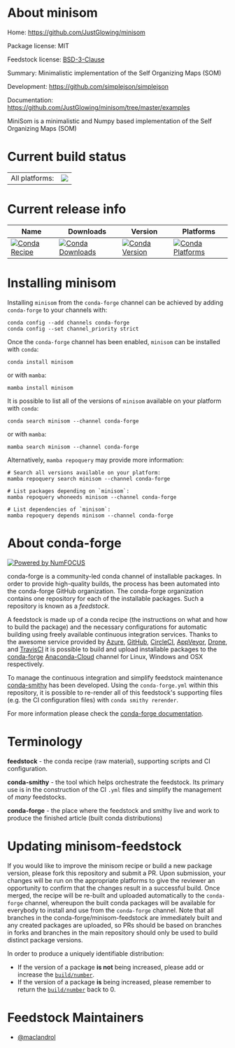 About minisom
=============

Home: https://github.com/JustGlowing/minisom

Package license: MIT

Feedstock license: [BSD-3-Clause](https://github.com/conda-forge/minisom-feedstock/blob/main/LICENSE.txt)

Summary: Minimalistic implementation of the Self Organizing Maps (SOM)

Development: https://github.com/simplejson/simplejson

Documentation: https://github.com/JustGlowing/minisom/tree/master/examples

MiniSom is a minimalistic and Numpy based implementation of the Self Organizing Maps (SOM)


Current build status
====================


<table><tr><td>All platforms:</td>
    <td>
      <a href="https://dev.azure.com/conda-forge/feedstock-builds/_build/latest?definitionId=17789&branchName=main">
        <img src="https://dev.azure.com/conda-forge/feedstock-builds/_apis/build/status/minisom-feedstock?branchName=main">
      </a>
    </td>
  </tr>
</table>

Current release info
====================

| Name | Downloads | Version | Platforms |
| --- | --- | --- | --- |
| [![Conda Recipe](https://img.shields.io/badge/recipe-minisom-green.svg)](https://anaconda.org/conda-forge/minisom) | [![Conda Downloads](https://img.shields.io/conda/dn/conda-forge/minisom.svg)](https://anaconda.org/conda-forge/minisom) | [![Conda Version](https://img.shields.io/conda/vn/conda-forge/minisom.svg)](https://anaconda.org/conda-forge/minisom) | [![Conda Platforms](https://img.shields.io/conda/pn/conda-forge/minisom.svg)](https://anaconda.org/conda-forge/minisom) |

Installing minisom
==================

Installing `minisom` from the `conda-forge` channel can be achieved by adding `conda-forge` to your channels with:

```
conda config --add channels conda-forge
conda config --set channel_priority strict
```

Once the `conda-forge` channel has been enabled, `minisom` can be installed with `conda`:

```
conda install minisom
```

or with `mamba`:

```
mamba install minisom
```

It is possible to list all of the versions of `minisom` available on your platform with `conda`:

```
conda search minisom --channel conda-forge
```

or with `mamba`:

```
mamba search minisom --channel conda-forge
```

Alternatively, `mamba repoquery` may provide more information:

```
# Search all versions available on your platform:
mamba repoquery search minisom --channel conda-forge

# List packages depending on `minisom`:
mamba repoquery whoneeds minisom --channel conda-forge

# List dependencies of `minisom`:
mamba repoquery depends minisom --channel conda-forge
```


About conda-forge
=================

[![Powered by
NumFOCUS](https://img.shields.io/badge/powered%20by-NumFOCUS-orange.svg?style=flat&colorA=E1523D&colorB=007D8A)](https://numfocus.org)

conda-forge is a community-led conda channel of installable packages.
In order to provide high-quality builds, the process has been automated into the
conda-forge GitHub organization. The conda-forge organization contains one repository
for each of the installable packages. Such a repository is known as a *feedstock*.

A feedstock is made up of a conda recipe (the instructions on what and how to build
the package) and the necessary configurations for automatic building using freely
available continuous integration services. Thanks to the awesome service provided by
[Azure](https://azure.microsoft.com/en-us/services/devops/), [GitHub](https://github.com/),
[CircleCI](https://circleci.com/), [AppVeyor](https://www.appveyor.com/),
[Drone](https://cloud.drone.io/welcome), and [TravisCI](https://travis-ci.com/)
it is possible to build and upload installable packages to the
[conda-forge](https://anaconda.org/conda-forge) [Anaconda-Cloud](https://anaconda.org/)
channel for Linux, Windows and OSX respectively.

To manage the continuous integration and simplify feedstock maintenance
[conda-smithy](https://github.com/conda-forge/conda-smithy) has been developed.
Using the ``conda-forge.yml`` within this repository, it is possible to re-render all of
this feedstock's supporting files (e.g. the CI configuration files) with ``conda smithy rerender``.

For more information please check the [conda-forge documentation](https://conda-forge.org/docs/).

Terminology
===========

**feedstock** - the conda recipe (raw material), supporting scripts and CI configuration.

**conda-smithy** - the tool which helps orchestrate the feedstock.
                   Its primary use is in the construction of the CI ``.yml`` files
                   and simplify the management of *many* feedstocks.

**conda-forge** - the place where the feedstock and smithy live and work to
                  produce the finished article (built conda distributions)


Updating minisom-feedstock
==========================

If you would like to improve the minisom recipe or build a new
package version, please fork this repository and submit a PR. Upon submission,
your changes will be run on the appropriate platforms to give the reviewer an
opportunity to confirm that the changes result in a successful build. Once
merged, the recipe will be re-built and uploaded automatically to the
`conda-forge` channel, whereupon the built conda packages will be available for
everybody to install and use from the `conda-forge` channel.
Note that all branches in the conda-forge/minisom-feedstock are
immediately built and any created packages are uploaded, so PRs should be based
on branches in forks and branches in the main repository should only be used to
build distinct package versions.

In order to produce a uniquely identifiable distribution:
 * If the version of a package **is not** being increased, please add or increase
   the [``build/number``](https://docs.conda.io/projects/conda-build/en/latest/resources/define-metadata.html#build-number-and-string).
 * If the version of a package **is** being increased, please remember to return
   the [``build/number``](https://docs.conda.io/projects/conda-build/en/latest/resources/define-metadata.html#build-number-and-string)
   back to 0.

Feedstock Maintainers
=====================

* [@maclandrol](https://github.com/maclandrol/)


